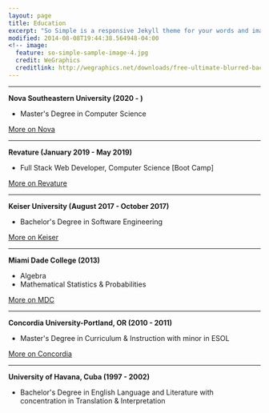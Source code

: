 ```yaml
---
layout: page
title: Education
excerpt: "So Simple is a responsive Jekyll theme for your words and images."
modified: 2014-08-08T19:44:38.564948-04:00
<!-- image:
  feature: so-simple-sample-image-4.jpg
  credit: WeGraphics
  creditlink: http://wegraphics.net/downloads/free-ultimate-blurred-background-pack/ -->
---
```


<!--Looking for a simple, responsive, theme for your Jekyll powered blog? Well look no further. Here be **So Simple Theme**, the follow up to [**Minimal Mistakes**](http://mmistakes.github.io/minimal-mistakes) --- by designer slash illustrator [Michael Rose](http://mademistakes.com).-->

<hr/>

 **Nova Southeastern University (2020 - )**
   * Master's Degree in Computer Science
 
 <a markdown="0" href="https://www.nova.edu" class="btn">More on Nova</a>
 <hr/>
   
 **Revature (January 2019 - May 2019)**
   * Full Stack Web Developer, Computer Science [Boot Camp]
  
 <a markdown="0" href="https://revature.com" class="btn">More on Revature</a>
 <hr/>
 
 **Keiser University (August 2017 - October 2017)**
   * Bachelor's Degree in Software Engineering
 
 <a markdown="0" href="https://www.keiseruniversity.edu" class="btn">More on Keiser</a>
 <hr/>
 
 **Miami Dade College (2013)**
   * Algebra
   * Mathematical Statistics & Probabilities
 
 <a markdown="0" href="https://www.mdc.edu" class="btn">More on MDC</a>
 <hr/>
  
  **Concordia University-Portland, OR (2010 - 2011)**
   * Master's Degree in Curriculum & Instruction with minor in ESOL
  
  <a markdown="0" href="https://www.cu-portland.edu" class="btn">More on Concordia</a>
  <hr/>
  
  **University of Havana, Cuba (1997 - 2002)**
   * Bachelor's Degree in English Language and Literature with concentration in Translation & Interpretation



[^1]: Example: *domain.com/category-name/post-title*
